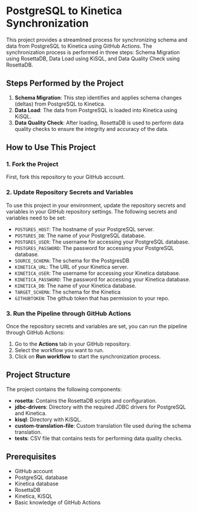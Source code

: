 # PostgreSQL to Kinetica Synchronization

This project provides a streamlined process for synchronizing schema and data from PostgreSQL to Kinetica using GitHub Actions. The synchronization process is performed in three steps: Schema Migration using RosettaDB, Data Load using KiSQL, and Data Quality Check using RosettaDB.

## Steps Performed by the Project

1.  **Schema Migration**: This step identifies and applies schema changes (deltas) from PostgreSQL to Kinetica.
2.  **Data Load**: The data from PostgreSQL is loaded into Kinetica using KiSQL.
3.  **Data Quality Check**: After loading, RosettaDB is used to perform data quality checks to ensure the integrity and accuracy of the data.

How to Use This Project
-----------------------

### 1\. Fork the Project

First, fork this repository to your GitHub account.

### 2\. Update Repository Secrets and Variables

To use this project in your environment, update the repository secrets and variables in your GitHub repository settings. The following secrets and variables need to be set:

-   `POSTGRES_HOST`: The hostname of your PostgreSQL server.
-   `POSTGRES_DB`: The name of your PostgreSQL database.
-   `POSTGRES_USER`: The username for accessing your PostgreSQL database.
-   `POSTGRES_PASSWORD`: The password for accessing your PostgreSQL database.
-   `SOURCE_SCHEMA`: The schema for the PostgresDB
-   `KINETICA_URL`: The URL of your Kinetica server.
-   `KINETICA_USER`: The username for accessing your Kinetica database.
-   `KINETICA_PASSWORD`: The password for accessing your Kinetica database.
-   `KINETICA_DB`: The name of your Kinetica database.
-   `TARGET_SCHEMA`: The schema for the Kinetica
-   `GITHUBTOKEN`: The github token that has permission to your repo.

### 3\. Run the Pipeline through GitHub Actions

Once the repository secrets and variables are set, you can run the pipeline through GitHub Actions:

1.  Go to the **Actions** tab in your GitHub repository.
2.  Select the workflow you want to run.
3.  Click on **Run workflow** to start the synchronization process.

Project Structure
-----------------

The project contains the following components:

-   **rosetta**: Contains the RosettaDB scripts and configuration.
-   **jdbc-drivers**: Directory with the required JDBC drivers for PostgreSQL and Kinetica.
-   **kisql**: Directory with KiSQL.
-   **custom-translation-file**: Custom translation file used during the schema translation.
-   **tests**: CSV file that contains tests for performing data quality checks.

Prerequisites
-------------

-   GitHub account
-   PostgreSQL database
-   Kinetica database
-   RosettaDB
-   Kinetica, KiSQL
-   Basic knowledge of GitHub Actions